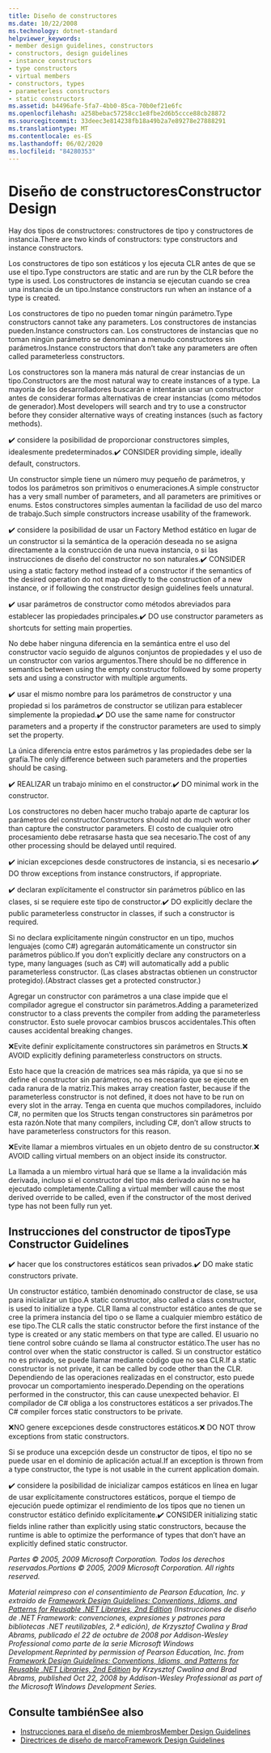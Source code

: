 ```yaml
---
title: Diseño de constructores
ms.date: 10/22/2008
ms.technology: dotnet-standard
helpviewer_keywords:
- member design guidelines, constructors
- constructors, design guidelines
- instance constructors
- type constructors
- virtual members
- constructors, types
- parameterless constructors
- static constructors
ms.assetid: b4496afe-5fa7-4bb0-85ca-70b0ef21e6fc
ms.openlocfilehash: a258bebac57258cc1e8fbe2d6b5ccce88cb28872
ms.sourcegitcommit: 33deec3e814238fb18a49b2a7e89278e27888291
ms.translationtype: MT
ms.contentlocale: es-ES
ms.lasthandoff: 06/02/2020
ms.locfileid: "84280353"
---
```

# <a name="constructor-design"></a><span data-ttu-id="347fd-102">Diseño de constructores</span><span class="sxs-lookup"><span data-stu-id="347fd-102">Constructor Design</span></span>

<span data-ttu-id="347fd-103">Hay dos tipos de constructores: constructores de tipo y constructores de instancia.</span><span class="sxs-lookup"><span data-stu-id="347fd-103">There are two kinds of constructors: type constructors and instance constructors.</span></span>

<span data-ttu-id="347fd-104">Los constructores de tipo son estáticos y los ejecuta CLR antes de que se use el tipo.</span><span class="sxs-lookup"><span data-stu-id="347fd-104">Type constructors are static and are run by the CLR before the type is used.</span></span> <span data-ttu-id="347fd-105">Los constructores de instancia se ejecutan cuando se crea una instancia de un tipo.</span><span class="sxs-lookup"><span data-stu-id="347fd-105">Instance constructors run when an instance of a type is created.</span></span>

<span data-ttu-id="347fd-106">Los constructores de tipo no pueden tomar ningún parámetro.</span><span class="sxs-lookup"><span data-stu-id="347fd-106">Type constructors cannot take any parameters.</span></span> <span data-ttu-id="347fd-107">Los constructores de instancias pueden.</span><span class="sxs-lookup"><span data-stu-id="347fd-107">Instance constructors can.</span></span> <span data-ttu-id="347fd-108">Los constructores de instancias que no toman ningún parámetro se denominan a menudo constructores sin parámetros.</span><span class="sxs-lookup"><span data-stu-id="347fd-108">Instance constructors that don’t take any parameters are often called parameterless constructors.</span></span>

<span data-ttu-id="347fd-109">Los constructores son la manera más natural de crear instancias de un tipo.</span><span class="sxs-lookup"><span data-stu-id="347fd-109">Constructors are the most natural way to create instances of a type.</span></span> <span data-ttu-id="347fd-110">La mayoría de los desarrolladores buscarán e intentarán usar un constructor antes de considerar formas alternativas de crear instancias (como métodos de generador).</span><span class="sxs-lookup"><span data-stu-id="347fd-110">Most developers will search and try to use a constructor before they consider alternative ways of creating instances (such as factory methods).</span></span>

<span data-ttu-id="347fd-111">✔️ considere la posibilidad de proporcionar constructores simples, idealesmente predeterminados.</span><span class="sxs-lookup"><span data-stu-id="347fd-111">✔️ CONSIDER providing simple, ideally default, constructors.</span></span>

<span data-ttu-id="347fd-112">Un constructor simple tiene un número muy pequeño de parámetros, y todos los parámetros son primitivos o enumeraciones.</span><span class="sxs-lookup"><span data-stu-id="347fd-112">A simple constructor has a very small number of parameters, and all parameters are primitives or enums.</span></span> <span data-ttu-id="347fd-113">Estos constructores simples aumentan la facilidad de uso del marco de trabajo.</span><span class="sxs-lookup"><span data-stu-id="347fd-113">Such simple constructors increase usability of the framework.</span></span>

<span data-ttu-id="347fd-114">✔️ considere la posibilidad de usar un Factory Method estático en lugar de un constructor si la semántica de la operación deseada no se asigna directamente a la construcción de una nueva instancia, o si las instrucciones de diseño del constructor no son naturales.</span><span class="sxs-lookup"><span data-stu-id="347fd-114">✔️ CONSIDER using a static factory method instead of a constructor if the semantics of the desired operation do not map directly to the construction of a new instance, or if following the constructor design guidelines feels unnatural.</span></span>

<span data-ttu-id="347fd-115">✔️ usar parámetros de constructor como métodos abreviados para establecer las propiedades principales.</span><span class="sxs-lookup"><span data-stu-id="347fd-115">✔️ DO use constructor parameters as shortcuts for setting main properties.</span></span>

<span data-ttu-id="347fd-116">No debe haber ninguna diferencia en la semántica entre el uso del constructor vacío seguido de algunos conjuntos de propiedades y el uso de un constructor con varios argumentos.</span><span class="sxs-lookup"><span data-stu-id="347fd-116">There should be no difference in semantics between using the empty constructor followed by some property sets and using a constructor with multiple arguments.</span></span>

<span data-ttu-id="347fd-117">✔️ usar el mismo nombre para los parámetros de constructor y una propiedad si los parámetros de constructor se utilizan para establecer simplemente la propiedad.</span><span class="sxs-lookup"><span data-stu-id="347fd-117">✔️ DO use the same name for constructor parameters and a property if the constructor parameters are used to simply set the property.</span></span>

<span data-ttu-id="347fd-118">La única diferencia entre estos parámetros y las propiedades debe ser la grafía.</span><span class="sxs-lookup"><span data-stu-id="347fd-118">The only difference between such parameters and the properties should be casing.</span></span>

<span data-ttu-id="347fd-119">✔️ REALIZAR un trabajo mínimo en el constructor.</span><span class="sxs-lookup"><span data-stu-id="347fd-119">✔️ DO minimal work in the constructor.</span></span>

<span data-ttu-id="347fd-120">Los constructores no deben hacer mucho trabajo aparte de capturar los parámetros del constructor.</span><span class="sxs-lookup"><span data-stu-id="347fd-120">Constructors should not do much work other than capture the constructor parameters.</span></span> <span data-ttu-id="347fd-121">El costo de cualquier otro procesamiento debe retrasarse hasta que sea necesario.</span><span class="sxs-lookup"><span data-stu-id="347fd-121">The cost of any other processing should be delayed until required.</span></span>

<span data-ttu-id="347fd-122">✔️ inician excepciones desde constructores de instancia, si es necesario.</span><span class="sxs-lookup"><span data-stu-id="347fd-122">✔️ DO throw exceptions from instance constructors, if appropriate.</span></span>

<span data-ttu-id="347fd-123">✔️ declaran explícitamente el constructor sin parámetros público en las clases, si se requiere este tipo de constructor.</span><span class="sxs-lookup"><span data-stu-id="347fd-123">✔️ DO explicitly declare the public parameterless constructor in classes, if such a constructor is required.</span></span>

<span data-ttu-id="347fd-124">Si no declara explícitamente ningún constructor en un tipo, muchos lenguajes (como C#) agregarán automáticamente un constructor sin parámetros público.</span><span class="sxs-lookup"><span data-stu-id="347fd-124">If you don’t explicitly declare any constructors on a type, many languages (such as C#) will automatically add a public parameterless constructor.</span></span> <span data-ttu-id="347fd-125">(Las clases abstractas obtienen un constructor protegido).</span><span class="sxs-lookup"><span data-stu-id="347fd-125">(Abstract classes get a protected constructor.)</span></span>

<span data-ttu-id="347fd-126">Agregar un constructor con parámetros a una clase impide que el compilador agregue el constructor sin parámetros.</span><span class="sxs-lookup"><span data-stu-id="347fd-126">Adding a parameterized constructor to a class prevents the compiler from adding the parameterless constructor.</span></span> <span data-ttu-id="347fd-127">Esto suele provocar cambios bruscos accidentales.</span><span class="sxs-lookup"><span data-stu-id="347fd-127">This often causes accidental breaking changes.</span></span>

<span data-ttu-id="347fd-128">❌Evite definir explícitamente constructores sin parámetros en Structs.</span><span class="sxs-lookup"><span data-stu-id="347fd-128">❌ AVOID explicitly defining parameterless constructors on structs.</span></span>

<span data-ttu-id="347fd-129">Esto hace que la creación de matrices sea más rápida, ya que si no se define el constructor sin parámetros, no es necesario que se ejecute en cada ranura de la matriz.</span><span class="sxs-lookup"><span data-stu-id="347fd-129">This makes array creation faster, because if the parameterless constructor is not defined, it does not have to be run on every slot in the array.</span></span> <span data-ttu-id="347fd-130">Tenga en cuenta que muchos compiladores, incluido C#, no permiten que los Structs tengan constructores sin parámetros por esta razón.</span><span class="sxs-lookup"><span data-stu-id="347fd-130">Note that many compilers, including C#, don’t allow structs to have parameterless constructors for this reason.</span></span>

<span data-ttu-id="347fd-131">❌Evite llamar a miembros virtuales en un objeto dentro de su constructor.</span><span class="sxs-lookup"><span data-stu-id="347fd-131">❌ AVOID calling virtual members on an object inside its constructor.</span></span>

<span data-ttu-id="347fd-132">La llamada a un miembro virtual hará que se llame a la invalidación más derivada, incluso si el constructor del tipo más derivado aún no se ha ejecutado completamente.</span><span class="sxs-lookup"><span data-stu-id="347fd-132">Calling a virtual member will cause the most derived override to be called, even if the constructor of the most derived type has not been fully run yet.</span></span>

## <a name="type-constructor-guidelines"></a><span data-ttu-id="347fd-133">Instrucciones del constructor de tipos</span><span class="sxs-lookup"><span data-stu-id="347fd-133">Type Constructor Guidelines</span></span>

<span data-ttu-id="347fd-134">✔️ hacer que los constructores estáticos sean privados.</span><span class="sxs-lookup"><span data-stu-id="347fd-134">✔️ DO make static constructors private.</span></span>

<span data-ttu-id="347fd-135">Un constructor estático, también denominado constructor de clase, se usa para inicializar un tipo.</span><span class="sxs-lookup"><span data-stu-id="347fd-135">A static constructor, also called a class constructor, is used to initialize a type.</span></span> <span data-ttu-id="347fd-136">CLR llama al constructor estático antes de que se cree la primera instancia del tipo o se llame a cualquier miembro estático de ese tipo.</span><span class="sxs-lookup"><span data-stu-id="347fd-136">The CLR calls the static constructor before the first instance of the type is created or any static members on that type are called.</span></span> <span data-ttu-id="347fd-137">El usuario no tiene control sobre cuándo se llama al constructor estático.</span><span class="sxs-lookup"><span data-stu-id="347fd-137">The user has no control over when the static constructor is called.</span></span> <span data-ttu-id="347fd-138">Si un constructor estático no es privado, se puede llamar mediante código que no sea CLR.</span><span class="sxs-lookup"><span data-stu-id="347fd-138">If a static constructor is not private, it can be called by code other than the CLR.</span></span> <span data-ttu-id="347fd-139">Dependiendo de las operaciones realizadas en el constructor, esto puede provocar un comportamiento inesperado.</span><span class="sxs-lookup"><span data-stu-id="347fd-139">Depending on the operations performed in the constructor, this can cause unexpected behavior.</span></span> <span data-ttu-id="347fd-140">El compilador de C# obliga a los constructores estáticos a ser privados.</span><span class="sxs-lookup"><span data-stu-id="347fd-140">The C# compiler forces static constructors to be private.</span></span>

<span data-ttu-id="347fd-141">❌NO genere excepciones desde constructores estáticos.</span><span class="sxs-lookup"><span data-stu-id="347fd-141">❌ DO NOT throw exceptions from static constructors.</span></span>

<span data-ttu-id="347fd-142">Si se produce una excepción desde un constructor de tipos, el tipo no se puede usar en el dominio de aplicación actual.</span><span class="sxs-lookup"><span data-stu-id="347fd-142">If an exception is thrown from a type constructor, the type is not usable in the current application domain.</span></span>

<span data-ttu-id="347fd-143">✔️ considere la posibilidad de inicializar campos estáticos en línea en lugar de usar explícitamente constructores estáticos, porque el tiempo de ejecución puede optimizar el rendimiento de los tipos que no tienen un constructor estático definido explícitamente.</span><span class="sxs-lookup"><span data-stu-id="347fd-143">✔️ CONSIDER initializing static fields inline rather than explicitly using static constructors, because the runtime is able to optimize the performance of types that don’t have an explicitly defined static constructor.</span></span>

<span data-ttu-id="347fd-144">*Partes © 2005, 2009 Microsoft Corporation. Todos los derechos reservados.*</span><span class="sxs-lookup"><span data-stu-id="347fd-144">*Portions © 2005, 2009 Microsoft Corporation. All rights reserved.*</span></span>

<span data-ttu-id="347fd-145">*Material reimpreso con el consentimiento de Pearson Education, Inc. y extraído de [Framework Design Guidelines: Conventions, Idioms, and Patterns for Reusable .NET Libraries, 2nd Edition](https://www.informit.com/store/framework-design-guidelines-conventions-idioms-and-9780321545619) (Instrucciones de diseño de .NET Framework: convenciones, expresiones y patrones para bibliotecas .NET reutilizables, 2.ª edición), de Krzysztof Cwalina y Brad Abrams, publicado el 22 de octubre de 2008 por Addison-Wesley Professional como parte de la serie Microsoft Windows Development.*</span><span class="sxs-lookup"><span data-stu-id="347fd-145">*Reprinted by permission of Pearson Education, Inc. from [Framework Design Guidelines: Conventions, Idioms, and Patterns for Reusable .NET Libraries, 2nd Edition](https://www.informit.com/store/framework-design-guidelines-conventions-idioms-and-9780321545619) by Krzysztof Cwalina and Brad Abrams, published Oct 22, 2008 by Addison-Wesley Professional as part of the Microsoft Windows Development Series.*</span></span>

## <a name="see-also"></a><span data-ttu-id="347fd-146">Consulte también</span><span class="sxs-lookup"><span data-stu-id="347fd-146">See also</span></span>

- [<span data-ttu-id="347fd-147">Instrucciones para el diseño de miembros</span><span class="sxs-lookup"><span data-stu-id="347fd-147">Member Design Guidelines</span></span>](member.md)
- [<span data-ttu-id="347fd-148">Directrices de diseño de marco</span><span class="sxs-lookup"><span data-stu-id="347fd-148">Framework Design Guidelines</span></span>](index.md)
